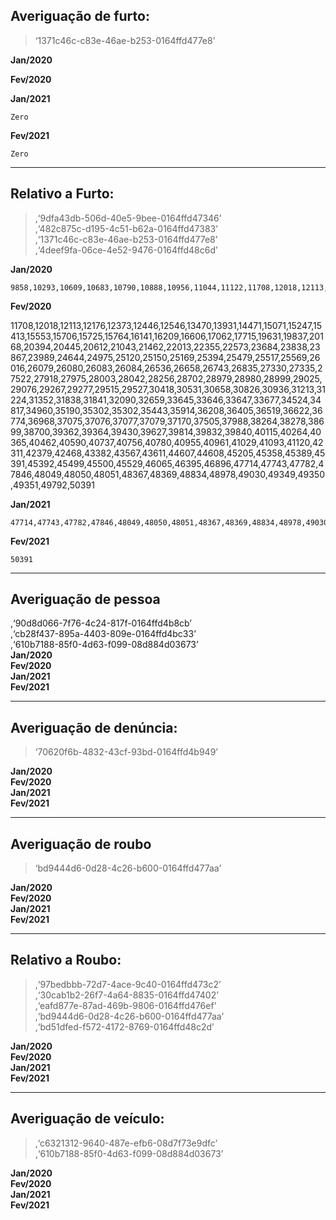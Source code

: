 <h2 id="averiguação-de-furto">Averiguação de furto:</h2>
<blockquote>
<p>‘1371c46c-c83e-46ae-b253-0164ffd477e8’</p>
</blockquote>
<p><strong>Jan/2020</strong></p>
<p><strong>Fev/2020</strong></p>
<p><strong>Jan/2021</strong></p>
<pre><code>Zero
</code></pre>
<p><strong>Fev/2021</strong></p>
<pre><code>Zero
</code></pre>
<hr>
<h2 id="relativo-a-furto">Relativo a Furto:</h2>
<blockquote>
<p>,‘9dfa43db-506d-40e5-9bee-0164ffd47346’<br>
,‘482c875c-d195-4c51-b62a-0164ffd47383’<br>
,‘1371c46c-c83e-46ae-b253-0164ffd477e8’<br>
,‘4deef9fa-06ce-4e52-9476-0164ffd48c6d’</p>
</blockquote>
<p><strong>Jan/2020</strong></p>
<pre><code>9858,10293,10609,10683,10790,10888,10956,11044,11122,11708,12018,12113,12176,12373,12446,12546,13470,13931,14471,15071,15247,15413,15553,15706,15725,15764,16141,16209,16606,17062,17715,19631,19837,20168,20394,20445,20612,21043,21462,22013,22355,22573,23684,23838,23867,23989,24644,24975,25120,25150,25169,25394,25479,25517,25569,26016,26079,26080,26083,26084,26536,26658,26743,26835,27330,27335,27522,27918,27975,28003,28042,28256,28702,28979,28980,28999,29025,29076,29267,29277,29515,29527,30418,30531,30658,30826,30936,31213,31224,31352,31838,31841,32090,32659,33645,33646,33647,33677,34524,34817,34960,35190,35302,35302,35443,35914,36208,36405,36519,36622,36774,36968,37075,37076,37077,37079,37170,37505,37988,38264,38278,38699,38700,39362,39364,39430,39627,39814,39832,39840,40115,40264,40365,40462,40590,40737,40756,40780,40955,40961,41029,41093,41120,42311,42379,42468,43382,43567,43611,44607,44608,45205,45358,45389,45391,45392,45499,45500,45529,46065,46395,46896,47714,47743,47782,47846,48049,48050,48051,48367,48369,48834,48978,49030,49349,49350,49351,49792,50391
</code></pre>
<p><strong>Fev/2020</strong></p>
<p>11708,12018,12113,12176,12373,12446,12546,13470,13931,14471,15071,15247,15413,15553,15706,15725,15764,16141,16209,16606,17062,17715,19631,19837,20168,20394,20445,20612,21043,21462,22013,22355,22573,23684,23838,23867,23989,24644,24975,25120,25150,25169,25394,25479,25517,25569,26016,26079,26080,26083,26084,26536,26658,26743,26835,27330,27335,27522,27918,27975,28003,28042,28256,28702,28979,28980,28999,29025,29076,29267,29277,29515,29527,30418,30531,30658,30826,30936,31213,31224,31352,31838,31841,32090,32659,33645,33646,33647,33677,34524,34817,34960,35190,35302,35302,35443,35914,36208,36405,36519,36622,36774,36968,37075,37076,37077,37079,37170,37505,37988,38264,38278,38699,38700,39362,39364,39430,39627,39814,39832,39840,40115,40264,40365,40462,40590,40737,40756,40780,40955,40961,41029,41093,41120,42311,42379,42468,43382,43567,43611,44607,44608,45205,45358,45389,45391,45392,45499,45500,45529,46065,46395,46896,47714,47743,47782,47846,48049,48050,48051,48367,48369,48834,48978,49030,49349,49350,49351,49792,50391</p>
<p><strong>Jan/2021</strong></p>
<pre><code>47714,47743,47782,47846,48049,48050,48051,48367,48369,48834,48978,49030,49349,49350,49351,49792,50391
</code></pre>
<p><strong>Fev/2021</strong></p>
<pre><code>50391
</code></pre>
<hr>
<h2 id="averiguação-de-pessoa">Averiguação de pessoa</h2>
<p>,‘90d8d066-7f76-4c24-817f-0164ffd4b8cb’<br>
,‘cb28f437-895a-4403-809e-0164ffd4bc33’<br>
,‘610b7188-85f0-4d63-f099-08d884d03673’<br>
<strong>Jan/2020</strong><br>
<strong>Fev/2020</strong><br>
<strong>Jan/2021</strong><br>
<strong>Fev/2021</strong></p>
<hr>
<h2 id="averiguação-de-denúncia">Averiguação de denúncia:</h2>
<blockquote>
<p>‘70620f6b-4832-43cf-93bd-0164ffd4b949’</p>
</blockquote>
<p><strong>Jan/2020</strong><br>
<strong>Fev/2020</strong><br>
<strong>Jan/2021</strong><br>
<strong>Fev/2021</strong></p>
<hr>
<h2 id="averiguação-de-roubo">Averiguação de roubo</h2>
<blockquote>
<p>‘bd9444d6-0d28-4c26-b600-0164ffd477aa’</p>
</blockquote>
<p><strong>Jan/2020</strong><br>
<strong>Fev/2020</strong><br>
<strong>Jan/2021</strong><br>
<strong>Fev/2021</strong></p>
<hr>
<h2 id="relativo-a-roubo">Relativo a Roubo:</h2>
<blockquote>
<p>,‘97bedbbb-72d7-4ace-9c40-0164ffd473c2’<br>
,‘30cab1b2-26f7-4a64-8835-0164ffd47402’<br>
,‘eafd877e-87ad-469b-9806-0164ffd476ef’<br>
,‘bd9444d6-0d28-4c26-b600-0164ffd477aa’<br>
,‘bd51dfed-f572-4172-8769-0164ffd48c2d’</p>
</blockquote>
<p><strong>Jan/2020</strong><br>
<strong>Fev/2020</strong><br>
<strong>Jan/2021</strong><br>
<strong>Fev/2021</strong></p>
<hr>
<h2 id="averiguação-de-veículo">Averiguação de veículo:</h2>
<blockquote>
<p>,‘c6321312-9640-487e-efb6-08d7f73e9dfc’<br>
,‘610b7188-85f0-4d63-f099-08d884d03673’</p>
</blockquote>
<p><strong>Jan/2020</strong><br>
<strong>Fev/2020</strong><br>
<strong>Jan/2021</strong><br>
<strong>Fev/2021</strong></p>


